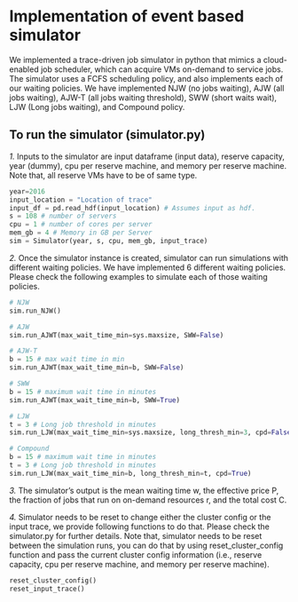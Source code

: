 # Implementation of event based simulator

We implemented a trace-driven job simulator in python that mimics a cloud-enabled job scheduler, which can acquire VMs on-demand to service jobs. The simulator uses a FCFS scheduling policy, and also implements each of our waiting policies. We have implemented NJW (no jobs waiting), AJW (all jobs waiting), AJW-T (all jobs waiting threshold), SWW (short waits wait), LJW (Long jobs waiting), and Compound policy.

## To run the simulator (simulator.py)

*1.* Inputs to the simulator are input dataframe (input data), reserve capacity, year (dummy), cpu per reserve machine, and memory per reserve machine. Note that, all reserve VMs have to be of same type.

```python
year=2016
input_location = "Location of trace"
input_df = pd.read_hdf(input_location) # Assumes input as hdf.
s = 108 # number of servers
cpu = 1 # number of cores per server
mem_gb = 4 # Memory in GB per Server
sim = Simulator(year, s, cpu, mem_gb, input_trace)
```

*2.* Once the simulator instance is created, simulator can run simulations with different waiting policies. We have implemented 6 different waiting policies. Please check the following examples to simulate each of those waiting policies.

```Python
# NJW
sim.run_NJW()

# AJW
sim.run_AJWT(max_wait_time_min=sys.maxsize, SWW=False)

# AJW-T
b = 15 # max wait time in min
sim.run_AJWT(max_wait_time_min=b, SWW=False)

# SWW
b = 15 # maximum wait time in minutes
sim.run_AJWT(max_wait_time_min=b, SWW=True)

# LJW
t = 3 # Long job threshold in minutes
sim.run_LJW(max_wait_time_min=sys.maxsize, long_thresh_min=3, cpd=False)

# Compound
b = 15 # maximum wait time in minutes
t = 3 # Long job threshold in minutes
sim.run_LJW(max_wait_time_min=b, long_thresh_min=t, cpd=True)
```

*3.* The simulator’s output is the mean waiting time w, the effective price P, the fraction of jobs that run on on-demand resources r, and the total cost C.

*4.* Simulator needs to be reset to change either the cluster config or the input trace, we provide following functions to do that. Please check the simulator.py for further details. Note that, simulator needs to be reset between the simulation runs, you can do that by using reset_cluster_config function and pass the current cluster config information (i.e., reserve capacity, cpu per reserve machine, and memory per reserve machine).

```python
reset_cluster_config()
reset_input_trace()
```
